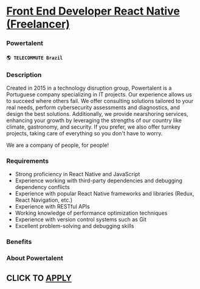# [Front End Developer React Native (Freelancer)](https://www.remotewlb.com/apply/front-end-developer-react-native-freelancer)  
### Powertalent  
#### `🌎 TELECOMMUTE Brazil`  

### **Description**

Created in 2015 in a technology disruption group, Powertalent is a Portuguese company specializing in IT projects. Our experience allows us to succeed where others fail. We offer consulting solutions tailored to your real needs, perform cybersecurity assessments and diagnostics, and design the best solutions. Additionally, we provide nearshoring services, enhancing your growth by leveraging the strengths of our country like climate, gastronomy, and security. If you prefer, we also offer turnkey projects, taking care of everything so you don't have to worry.

We are a company of people, for people!

###  **Requirements**

  * Strong proficiency in React Native and JavaScript
  * Experience working with third-party dependencies and debugging dependency conflicts
  * Experience with popular React Native frameworks and libraries (Redux, React Navigation, etc.)
  * Experience with RESTful APIs
  * Working knowledge of performance optimization techniques
  * Experience with version control systems such as Git
  * Excellent problem-solving and debugging skills

### **Benefits**

###  **About Powertalent**

  
## CLICK TO [APPLY](https://www.remotewlb.com/apply/front-end-developer-react-native-freelancer)

